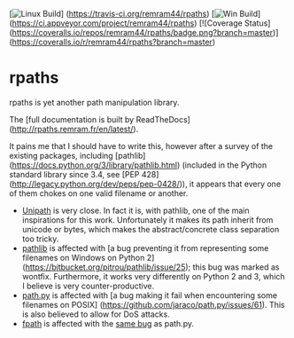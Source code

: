 [![Linux Build](https://travis-ci.org/remram44/rpaths.svg?branch=master)]
(https://travis-ci.org/remram44/rpaths)
[![Win Build](https://ci.appveyor.com/api/projects/status/s7efr8aoqkyp69t0/branch/master)]
(https://ci.appveyor.com/project/remram44/rpaths)
[![Coverage Status]
(https://coveralls.io/repos/remram44/rpaths/badge.png?branch=master)]
(https://coveralls.io/r/remram44/rpaths?branch=master)

rpaths
======

rpaths is yet another path manipulation library.

The [full documentation is built by ReadTheDocs]
(http://rpaths.remram.fr/en/latest/).

It pains me that I should have to write this, however after a survey of the
existing packages, including [pathlib]
(https://docs.python.org/3/library/pathlib.html) (included in the Python
standard library since 3.4, see [PEP 428]
(http://legacy.python.org/dev/peps/pep-0428/)), it appears that every one of
them chokes on one valid filename or another.

* [Unipath](https://github.com/mikeorr/Unipath) is very close. In fact it is,
with pathlib, one of the main inspirations for this work. Unfortunately it
makes its path inherit from unicode or bytes, which makes the abstract/concrete
class separation too tricky.
* [pathlib](https://bitbucket.org/pitrou/pathlib/) is affected with
[a bug preventing it from representing some filenames on Windows on Python 2]
(https://bitbucket.org/pitrou/pathlib/issue/25); this bug was marked as
wontfix. Furthermore, it works very differently on Python 2 and 3, which I
believe is very counter-productive.
* [path.py](https://github.com/jaraco/path.py) is affected with [a bug making
it fail when encountering some filenames on POSIX]
(https://github.com/jaraco/path.py/issues/61). This is also believed to allow
for DoS attacks.
* [fpath](https://github.com/wackywendell/fpath) is affected with the
[same bug](https://github.com/wackywendell/fpath/issues/5) as path.py.
